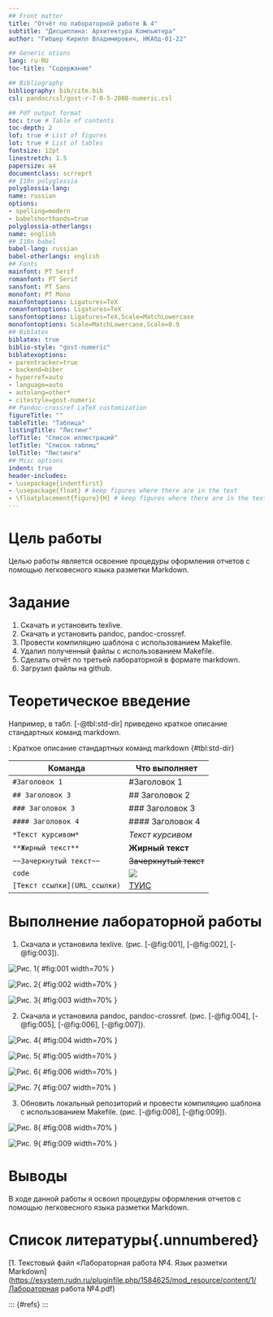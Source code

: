 ```yaml
---
## Front matter
title: "Отчёт по лабораторной работе № 4"
subtitle: "Дисциплина: Архитектура Компьютера"
author: "Гибшер Кирилл Владимирович, НКАбд-01-22"

## Generic otions
lang: ru-RU
toc-title: "Содержание"

## Bibliography
bibliography: bib/cite.bib
csl: pandoc/csl/gost-r-7-0-5-2008-numeric.csl

## Pdf output format
toc: true # Table of contents
toc-depth: 2
lof: true # List of figures
lot: true # List of tables
fontsize: 12pt
linestretch: 1.5
papersize: a4
documentclass: scrreprt
## I18n polyglossia
polyglossia-lang:
name: russian
options:
- spelling=modern
- babelshorthands=true
polyglossia-otherlangs:
name: english
## I18n babel
babel-lang: russian
babel-otherlangs: english
## Fonts
mainfont: PT Serif
romanfont: PT Serif
sansfont: PT Sans
monofont: PT Mono
mainfontoptions: Ligatures=TeX
romanfontoptions: Ligatures=TeX
sansfontoptions: Ligatures=TeX,Scale=MatchLowercase
monofontoptions: Scale=MatchLowercase,Scale=0.9
## Biblatex
biblatex: true
biblio-style: "gost-numeric"
biblatexoptions:
- parentracker=true
- backend=biber
- hyperref=auto
- language=auto
- autolang=other*
- citestyle=gost-numeric
## Pandoc-crossref LaTeX customization
figureTitle: ""
tableTitle: "Таблица"
listingTitle: "Листинг"
lofTitle: "Список иллюстраций"
lotTitle: "Список таблиц"
lolTitle: "Листинги"
## Misc options
indent: true
header-includes:
- \usepackage{indentfirst}
- \usepackage{float} # keep figures where there are in the text
- \floatplacement{figure}{H} # keep figures where there are in the text
---
```


# Цель работы

Целью работы является освоение процедуры оформления отчетов с помощью легковесного языка разметки Markdown.

# Задание

1. Скачать и установить texlive.
2. Скачать и установить pandoc, pandoc-crossref.
3. Провести компиляцию шаблона с использованием Makefile.
4. Удалил полученный файлы с использованием Makefile.
5. Сделать отчёт по третьей лабораторной в формате markdown.
6. Загрузил файлы на github.

# Теоретическое введение

Например, в табл. [-@tbl:std-dir] приведено краткое описание стандартных команд markdown.

: Kраткое описание стандартных команд markdown {#tbl:std-dir}

**Команда** | **Что выполняет**
------------|------------------
`#Заголовок 1`|#Заголовок 1
`## Заголовок 3` |## Заголовок 2
`### Заголовок 3` |### Заголовок 3
`#### Заголовок 4` |#### Заголовок 4
`*Текст курсивом*`|*Текст курсивом*
`**Жирный текст** `|**Жирный текст**
`~~Зачеркнутый текст~~ `|~~Зачеркнутый текст~~
`code` |![](https://static.wikia.nocookie.net/habitrpg/images/3/38/Code.png/revision/latest?cb=20200727080341)
`[Текст ссылки](URL_ссылки)`|[ТУИС](https://esystem.rudn.ru/)

# Выполнение лабораторной работы

1. Скачала и установила texlive. (рис. [-@fig:001], [-@fig:002], [-@fig:003]).

![Рис. 1](image/1.png){ #fig:001 width=70% }

![Рис. 2](image/2.png){ #fig:002 width=70% }

![Рис. 3](image/3.png){ #fig:003 width=70% }


2. Скачала и установила pandoc, pandoc-crossref. (рис. [-@fig:004], [-@fig:005], [-@fig:006], [-@fig:007]).

![Рис. 4](image/4.png){ #fig:004 width=70% }

![Рис. 5](image/5.png){ #fig:005 width=70% }

![Рис. 6](image/6.png){ #fig:006 width=70% }

![Рис. 7](image/7.png){ #fig:007 width=70% }


3. Обновить локальный репозиторий и провести компиляцию шаблона с использованием Makefile. (рис. [-@fig:008], [-@fig:009]).

![Рис. 8](image/8.png){ #fig:008 width=70% }

![Рис. 9](image/9.png){ #fig:009 width=70% }


# Выводы

В ходе данной работы я освоил процедуры оформления отчетов с помощью легковесного языка разметки Markdown.

# Список литературы{.unnumbered}

[1. Текстовый файл «Лабораторная работа №4. Язык разметки Markdown](https://esystem.rudn.ru/pluginfile.php/1584625/mod_resource/content/1/Лабораторная работа №4.pdf)

::: {#refs}
:::
